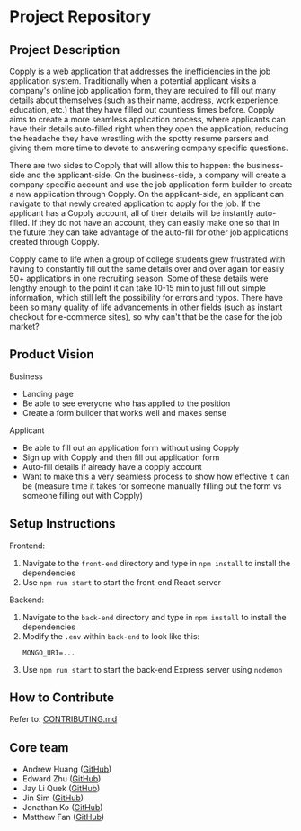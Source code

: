 # Project Repository

## Project Description

Copply is a web application that addresses the inefficiencies in the job application system. Traditionally when a potential applicant visits a company's online job application form, they are required to fill out many details about themselves (such as their name, address, work experience, education, etc.) that they have filled out countless times before. Copply aims to create a more seamless application process, where applicants can have their details auto-filled right when they open the application, reducing the headache they have wrestling with the spotty resume parsers and giving them more time to devote to answering company specific questions.

There are two sides to Copply that will allow this to happen: the business-side and the applicant-side. On the business-side, a company will create a company specific account and use the job application form builder to create a new application through Copply. On the applicant-side, an applicant can navigate to that newly created application to apply for the job. If the applicant has a Copply account, all of their details will be instantly auto-filled. If they do not have an account, they can easily make one so that in the future they can take advantage of the auto-fill for other job applications created through Copply.

Copply came to life when a group of college students grew frustrated with having to constantly fill out the same details over and over again for easily 50+ applications in one recruiting season. Some of these details were lengthy enough to the point it can take 10-15 min to just fill out simple information, which still left the possibility for errors and typos. There have been so many quality of life advancements in other fields (such as instant checkout for e-commerce sites), so why can't that be the case for the job market?

## Product Vision

Business
- Landing page
- Be able to see everyone who has applied to the position
- Create a form builder that works well and makes sense

Applicant
- Be able to fill out an application form without using Copply
- Sign up with Copply and then fill out application form
- Auto-fill details if already have a copply account
- Want to make this a very seamless process to show how effective it can be
(measure time it takes for someone manually filling out the form vs someone filling out with Copply)

## Setup Instructions
Frontend:
1. Navigate to the `front-end` directory and type in `npm install` to install the dependencies
1. Use `npm run start` to start the front-end React server

Backend:
1. Navigate to the `back-end` directory and type in `npm install` to install the dependencies
1. Modify the `.env` within `back-end` to look like this:
    ```
    MONGO_URI=...
    ```
1. Use `npm run start` to start the back-end Express server using `nodemon`


## How to Contribute
Refer to: [CONTRIBUTING.md](./CONTRIBUTING.md)

## Core team
- Andrew Huang ([GitHub](https://github.com/ando-huang))
- Edward Zhu ([GitHub](https://github.com/EddieSource))
- Jay Li Quek ([GitHub](https://github.com/jayliquek))
- Jin Sim ([GitHub](https://github.com/jinsim95))
- Jonathan Ko ([GitHub](https://github.com/jonako99))
- Matthew Fan ([GitHub](https://github.com/mattfan00))
